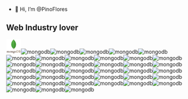 - 👋 Hi, I’m @PinoFlores

<!---
PinoFlores/PinoFlores is a ✨ special ✨ repository because its `README.md` (this file) appears on your GitHub profile.
You can click the Preview link to take a look at your changes.
--->


## Web Industry lover

<img src="https://raw.githubusercontent.com/devicons/devicon/master/icons/mongodb/mongodb-original-wordmark.svg" alt="mongodb" width="40" height="40"/><img src="https://cdn.worldvectorlogo.com/logos/spring-3.svg" alt="mongodb" width="40" height="40"/><img src="https://cdn.worldvectorlogo.com/logos/redis.svg" alt="mongodb" width="40" height="40"/><img src="https://cdn.worldvectorlogo.com/logos/hibernate.svg" alt="mongodb" width="40" height="40"/><img src="https://cdn.worldvectorlogo.com/logos/python-5.svg" alt="mongodb" width="40" height="40"/><img src="https://cdn.worldvectorlogo.com/logos/kafka.svg" alt="mongodb" width="40" height="40"/><img src="https://cdn.worldvectorlogo.com/logos/rabbitmq.svg" alt="mongodb" width="40" height="40"/><img src="https://cdn.worldvectorlogo.com/logos/php-1.svg" alt="mongodb" width="40" height="40"/><img src="https://cdn.worldvectorlogo.com/logos/laravel-2.svg" alt="mongodb" width="40" height="40"/><img src="https://cdn.worldvectorlogo.com/logos/android.svg" alt="mongodb" width="40" height="40"/><img src="https://cdn.worldvectorlogo.com/logos/apollo-graphql-compact.svg" alt="mongodb" width="40" height="40"/><img src="https://cdn.worldvectorlogo.com/logos/graphql.svg" alt="mongodb" width="40" height="40"/><img src="https://cdn.worldvectorlogo.com/logos/redux.svg" alt="mongodb" width="40" height="40"/><img src="https://cdn.worldvectorlogo.com/logos/linux-tux.svg" alt="mongodb" width="40" height="40"/><img src="https://cdn.worldvectorlogo.com/logos/docker-3.svg" alt="mongodb" width="40" height="40"/><img src="https://cdn.worldvectorlogo.com/logos/kubernets.svg" alt="mongodb" width="40" height="40"/><img src="https://cdn.worldvectorlogo.com/logos/webpack-icon.svg" alt="mongodb" width="40" height="40"/><img src="https://cdn.worldvectorlogo.com/logos/java-4.svg" alt="mongodb" width="40" height="40"/><img src="https://cdn.worldvectorlogo.com/logos/logo-javascript.svg" alt="mongodb" width="40" height="40"/><img src="https://cdn.worldvectorlogo.com/logos/typescript.svg" alt="mongodb" width="40" height="40"/><img src="https://cdn.worldvectorlogo.com/logos/angular-icon-1.svg" alt="mongodb" width="40" height="40"/><img src="https://cdn.worldvectorlogo.com/logos/gsap-greensock.svg" alt="mongodb" width="40" height="40"/><img src="https://cdn.worldvectorlogo.com/logos/ngrx.svg" alt="mongodb" width="40" height="40"/><img src="https://cdn.worldvectorlogo.com/logos/grunt-1.svg" alt="mongodb" width="40" height="40"/><img src="https://cdn.worldvectorlogo.com/logos/npm-square-red-1.svg" alt="mongodb" width="40" height="40"/><img src="https://cdn.worldvectorlogo.com/logos/nestjs.svg" alt="mongodb" width="40" height="40"/><img src="https://cdn.worldvectorlogo.com/logos/storybook-1.svg" alt="mongodb" width="40" height="40"/><img src="https://cdn.worldvectorlogo.com/logos/react-native-1.svg" alt="mongodb" width="40" height="40"/><img src="https://cdn.worldvectorlogo.com/logos/mocha-1.svg" alt="mongodb" width="40" height="40"/><img src="https://cdn.worldvectorlogo.com/logos/jest-2.svg" alt="mongodb" width="40" height="40"/><img src="https://cdn.worldvectorlogo.com/logos/cucumber.svg" alt="mongodb" width="40" height="40"/><img src="https://cdn.worldvectorlogo.com/logos/aws-2.svg" alt="mongodb" width="40" height="40"/><img src="https://cdn.worldvectorlogo.com/logos/apache-maven-1.svg" alt="mongodb" width="40" height="40"/><img src="https://cdn.worldvectorlogo.com/logos/apache-13.svg" alt="mongodb" width="40" height="40"/><img src="https://cdn.worldvectorlogo.com/logos/nginx-1.svg" alt="mongodb" width="40" height="40"/><img src="https://cdn.worldvectorlogo.com/logos/kotlin-1.svg" alt="mongodb" width="40" height="40"/><img src="https://cdn.worldvectorlogo.com/logos/adobe-illustrator-cc-2019.svg" alt="mongodb" width="40" height="40"/><img src="https://cdn.worldvectorlogo.com/logos/adobe-photoshop-cs6.svg" alt="mongodb" width="40" height="40"/><img src="https://cdn.worldvectorlogo.com/logos/figma-1.svg" alt="mongodb" width="40" height="40"/>



